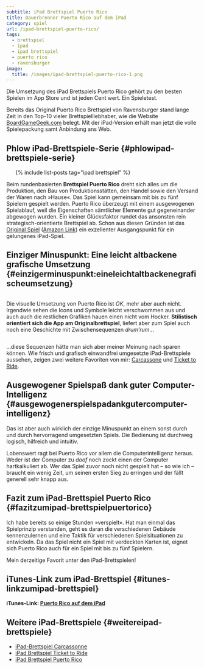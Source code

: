 ```yaml
---
subtitle: iPad Brettspiel Puerto Rico
title: Dauerbrenner Puerto Rico auf dem iPad
category: spiel
url: /ipad-brettspiel-puerto-rico/
tags:
  - brettspiel
  - ipad
  - ipad brettspiel
  - puerto rico
  - ravensburger
image:
  title: /images/ipad-brettspiel-puerto-rico-1.png
---
```

Die Umsetzung des iPad Brettspiels Puerto Rico gehört zu den besten Spielen im App Store und ist jeden Cent wert. Ein Spieletest.

Bereits das Original Puerto Rico Brettspiel von Ravensburger stand lange Zeit in den Top-10 vieler Brettspielliebhaber, wie die Website [BoardGameGeek.com][2] belegt. Mit der iPad-Version erhält man jetzt die volle Spielepackung samt Anbindung ans Web.  

## Phlow iPad-Brettspiele-Serie {#phlowipad-brettspiele-serie}

<ul>
{% include list-posts tag="ipad brettspiel" %}
</ul>

Beim rundenbasierten **Brettspiel Puerto Rico** dreht sich alles um die Produktion, den Bau von Produktionsstätten, den Handel sowie den Versand der Waren nach »Hause«. Das Spiel kann gemeinsam mit bis zu fünf Spielern gespielt werden. Puerto Rico überzeugt mit einem ausgewogenen Spielablauf, weil die Eigenschaften sämtlicher Elemente gut gegeneinander abgewogen wurden. Ein kleiner Glücksfaktor rundet das ansonsten rein strategisch-orientierte Brettspiel ab. Schon aus diesen Gründen ist das [Original Spiel][6] ([Amazon Link][7]) ein exzellenter Ausgangspunkt für ein gelungenes iPad-Spiel.

## Einziger Minuspunkt: Eine leicht altbackene grafische Umsetzung {#einzigerminuspunkt:eineleichtaltbackenegrafischeumsetzung}

<img title="ipad-brettspiel-puerto-rico-2" src="{{ site.url }}{{ site.baseurl }}/images/ipad-brettspiel-puerto-rico-2.png" alt="" />

Die visuelle Umsetzung von Puerto Rico ist *OK*, mehr aber auch nicht. Irgendwie sehen die Icons und Symbole leicht verschwommen aus und auch auch die restlichen Grafiken hauen einen nicht vom Hocker. **Stilistisch orientiert sich die App am Originalbrettspiel**, liefert aber zum Spiel auch noch eine Geschichte mit Zwischensequenzen *drum’rum*…

[<img title="ipad-brettspiel-puerto-rico-3" src="{{ site.url }}{{ site.baseurl }}/images/ipad-brettspiel-puerto-rico-3.png" alt="" />][9]

…diese Sequenzen hätte man sich aber meiner Meinung nach sparen können. Wie frisch und grafisch einwandfrei umgesetzte iPad-Brettspiele aussehen, zeigen zwei weitere Favoriten von mir: [Carcassone][3] und [Ticket to Ride][4].

## Ausgewogener Spielspaß dank guter Computer-Intelligenz {#ausgewogenerspielspadankgutercomputer-intelligenz}

Das ist aber auch wirklich der einzige Minuspunkt an einem sonst durch und durch hervorragend umgesetzten Spiels. Die Bedienung ist durchweg logisch, hilfreich und intuitiv.

Lobenswert ragt bei Puerto Rico vor allem die Computerintelligenz heraus. Weder ist der Computer zu *doof* noch zockt einen der Computer hartkalkuliert ab. Wer das Spiel zuvor noch nicht gespielt hat – so wie ich – braucht ein wenig Zeit, um seinen ersten Sieg zu erringen und der fällt generell sehr knapp aus.

## Fazit zum iPad-Brettspiel Puerto Rico {#fazitzumipad-brettspielpuertorico}

Ich habe bereits so einige Stunden »verspielt«. Hat man einmal das Spielprinzip verstanden, geht es daran die verschiedenen Gebäude kennenzulernen und eine Taktik für verschiedenen Spielsituationen zu entwickeln. Da das Spiel nicht ein Spiel mit verdeckten Karten ist, eignet sich Puerto Rico auch für ein Spiel mit bis zu fünf Spielern.

Mein derzeitige Favorit unter den iPad-Brettspielen!

## iTunes-Link zum iPad-Brettspiel {#itunes-linkzumipad-brettspiel}

**iTunes-Link: [Puerto Rico auf dem iPad][10]**

## Weitere iPad-Brettspiele {#weitereipad-brettspiele}

  * [iPad-Brettspiel Carcassonne][3]
  * [iPad Brettspiel Ticket to Ride][4]
  * [iPad Brettspiel Puerto Rico][5]

<img src='http://vg02.met.vgwort.de/na/d333d971da2b48beb8aaa880aed7d6e1' width='1' height='1' alt='' />

 [1]: titleipad-brettspiel-puerto-rico-1.png
 [2]: http://boardgamegeek.com
 [3]: http://phlow.de/ipad-brettspiel-carcassonne
 [4]: http://phlow.de/ipad-brettspiel-ticket-to-ride
 [5]: http://phlow.de/ipad-brettspiel-puerto-rico
 [6]: http://www.ravensburger.de/shop/grosse-marken/alea/puerto-rico-26907/index.html
 [7]: http://www.amazon.de/gp/product/B0002I0LJ0/ref=as_li_ss_tl?ie=UTF8&tag=phlow-21&linkCode=as2&camp=1638&creative=19454&creativeASIN=B0002I0LJ0
 [8]: titleipad-brettspiel-puerto-rico-2.png
 [9]: titleipad-brettspiel-puerto-rico-3.png
 [10]: http://itunes.apple.com/de/app/puerto-rico-hd/id438437326?mt=8